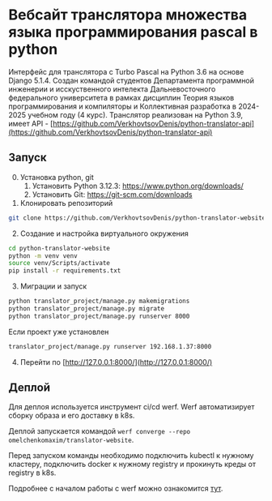 # Вебсайт транслятора множества языка программирования pascal в python

Интерфейс для транслятора с Turbo Pascal на Python 3.6 на основе Django 5.1.4. Создан командой студентов Департамента программной инженерии и исскуственного интелекта Дальневосточного федерального университета в рамках дисциплин Теория языков программирования и компиляторы и Коллективная разработка в 2024-2025 учебном году (4 курс). 
Транслятор реализован на Python 3.9, имеет API - [https://github.com/VerkhovtsovDenis/python-translator-api](https://github.com/VerkhovtsovDenis/python-translator-api)

## Запуск
0. Установка python, git
    1. Установить Python 3.12.3: https://www.python.org/downloads/
    2. Установить Git: https://git-scm.com/downloads
1. Клонировать репозиторий
```bash
git clone https://github.com/VerkhovtsovDenis/python-translator-website.git
```
2. Создание и настройка виртуального окружения
```bash
cd python-translator-website
python -m venv venv
source venv/Scripts/activate
pip install -r requirements.txt
```
3. Миграции и запуск
```bash
python translator_project/manage.py makemigrations
python translator_project/manage.py migrate
python translator_project/manage.py runserver 8000
```
Если проект уже установлен
```bash
translator_project/manage.py runserver 192.168.1.37:8000
```

4. Перейти по [http://127.0.0.1:8000/](http://127.0.0.1:8000/)

## Деплой
Для деплоя используется инструмент ci/cd werf. Werf автоматизирует сборку образа и его доставку в k8s. 

Деплой запускается командой `werf converge --repo omelchenkomaxim/translator-website`.

Перед запуском команды необходимо подключить kubectl к нужному кластеру, подключить docker к нужному registry и прокинуть креды от registry в k8s.

Подробнее с началом работы с werf можно ознакомится [тут](https://ru.werf.io/guides/django/100_basic/20_cluster.html).
